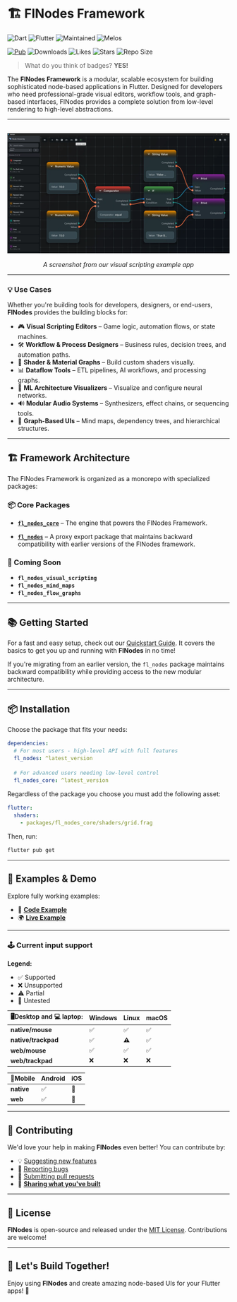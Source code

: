 # **🏗️ FlNodes Framework**

![Dart](https://img.shields.io/badge/Dart-%230175C2.svg?style=for-the-badge&logo=dart&logoColor=white)
![Flutter](https://img.shields.io/badge/Flutter-%2302569B.svg?style=for-the-badge&logo=flutter&logoColor=white)
![Maintained](https://img.shields.io/badge/maintained%3F-yes-green?style=for-the-badge)
![Melos](https://img.shields.io/badge/monorepo-managed%20with%20Melos-magenta?style=for-the-badge)

[![Pub](https://img.shields.io/pub/v/fl_nodes.svg?style=for-the-badge)](https://pub.dev/packages/fl_nodes)
![Downloads](https://img.shields.io/pub/dm/fl_nodes.svg?style=for-the-badge)
![Likes](https://img.shields.io/pub/likes/fl_nodes?style=for-the-badge)
![Stars](https://img.shields.io/github/stars/WilliamKarolDiCioccio/fl_nodes?style=for-the-badge)
![Repo Size](https://img.shields.io/github/repo-size/WilliamKarolDiCioccio/fl_nodes?style=for-the-badge)

> What do you think of badges? **YES!**

The **FlNodes Framework** is a modular, scalable ecosystem for building sophisticated node-based applications in Flutter. Designed for developers who need professional-grade visual editors, workflow tools, and graph-based interfaces, FlNodes provides a complete solution from low-level rendering to high-level abstractions.

---

<p align="center">
  <img src="https://raw.githubusercontent.com/WilliamKarolDiCioccio/fl_nodes/refs/heads/main/.github/images/node_editor_example.webp" alt="FlNodes Example" />
</p>

<p align="center">
  <i >A screenshot from our visual scripting example app</i>
</p>

---

### 💡 Use Cases

Whether you're building tools for developers, designers, or end-users, **FlNodes** provides the building blocks for:

- 🎮 **Visual Scripting Editors** – Game logic, automation flows, or state machines.
- 🛠 **Workflow & Process Designers** – Business rules, decision trees, and automation paths.
- 🎨 **Shader & Material Graphs** – Build custom shaders visually.
- 📊 **Dataflow Tools** – ETL pipelines, AI workflows, and processing graphs.
- 🤖 **ML Architecture Visualizers** – Visualize and configure neural networks.
- 🔊 **Modular Audio Systems** – Synthesizers, effect chains, or sequencing tools.
- 🧠 **Graph-Based UIs** – Mind maps, dependency trees, and hierarchical structures.

---

## 🏗️ Framework Architecture

The FlNodes Framework is organized as a monorepo with specialized packages:

### 📦 Core Packages

- [**`fl_nodes_core`**](https://github.com/WilliamKarolDiCioccio/fl_nodes/tree/main/packages/fl_nodes_core) – The engine that powers the FlNodes Framework.

- [**`fl_nodes`**](https://github.com/WilliamKarolDiCioccio/fl_nodes/tree/main/packages/fl_nodes) – A proxy export package that maintains backward compatibility with earlier versions of the FlNodes framework.

### 🔌 Coming Soon

- **`fl_nodes_visual_scripting`**
- **`fl_nodes_mind_maps`**
- **`fl_nodes_flow_graphs`**

---

## 📚 **Getting Started**

For a fast and easy setup, check out our [Quickstart Guide](https://github.com/WilliamKarolDiCioccio/fl_nodes/wiki/Quickstart). It covers the basics to get you up and running with **FlNodes** in no time!

If you're migrating from an earlier version, the `fl_nodes` package maintains backward compatibility while providing access to the new modular architecture.

---

## 📦 **Installation**

Choose the package that fits your needs:

```yaml
dependencies:
  # For most users - high-level API with full features
  fl_nodes: ^latest_version

  # For advanced users needing low-level control
  fl_nodes_core: ^latest_version
```

Regardless of the package you choose you must add the following asset:

```yaml
flutter:
  shaders:
    - packages/fl_nodes_core/shaders/grid.frag
```

Then, run:

```bash
flutter pub get
```

---

## 🧩 **Examples & Demo**

Explore fully working examples:

- 📄 **[Code Example](https://github.com/WilliamKarolDiCioccio/fl_nodes/blob/main/example/lib/main.dart)**
- 🌍 **[Live Example](https://williamkaroldicioccio.github.io/fl_nodes/)**

---

### 🕹️ Current input support

**Legend:**

- ✅ Supported
- ❌ Unsupported
- ⚠️ Partial
- 🧪 Untested

| 🖥️Desktop and 💻 laptop: | Windows | Linux | macOS |
| ------------------------ | ------- | ----- | ----- |
| **native/mouse**         | ✅      | ✅    | ✅    |
| **native/trackpad**      | ✅      | ⚠️    | ✅    |
| **web/mouse**            | ✅      | ✅    | ✅    |
| **web/trackpad**         | ❌      | ❌    | ❌    |

| 📱Mobile   | Android | iOS |
| ---------- | ------- | --- |
| **native** | ✅      | 🧪  |
| **web**    | ✅      | 🧪  |

---

## 🙌 **Contributing**

We'd love your help in making **FlNodes** even better! You can contribute by:

- 💡 [Suggesting new features](https://github.com/WilliamKarolDiCioccio/fl_nodes/issues)
- 🐛 [Reporting bugs](https://github.com/WilliamKarolDiCioccio/fl_nodes/issues)
- 🔧 [Submitting pull requests](https://github.com/WilliamKarolDiCioccio/fl_nodes/pulls)
- 👏 [**Sharing what you've built**](https://github.com/WilliamKarolDiCioccio/fl_nodes/discussions/49)

---

## 📜 **License**

**FlNodes** is open-source and released under the [MIT License](LICENSE.md).
Contributions are welcome!

---

## 🚀 **Let's Build Together!**

Enjoy using **FlNodes** and create amazing node-based UIs for your Flutter apps! 🌟
